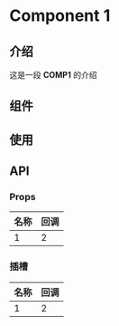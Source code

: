 # Component 1

## 介绍

这是一段 **COMP1** 的介绍

## 组件

<!-- <demo-preview path="../demos/comp1/index.vue" title="基本使用" description="xxxxx"></demo-preview> -->

<Comp1/>

## 使用

## API

### Props

| 名称 | 回调 |
| ---- | ---- |
| 1    | 2    |

### 插槽

| 名称 | 回调 |
| ---- | ---- |
| 1    | 2    |
